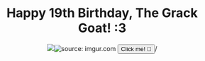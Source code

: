 <div class="container mx-auto px-4 bg-orange-200 min-h-screen">
  <header class="text-center py-10">
    <h1 class="text-4xl font-bold text-gray-800 mb-8">Happy 19th Birthday, The Grack Goat! :3</h1>
    <img src="<a href="https://imgur.com/Y5NITCL"><img src="https://i.imgur.com/Y5NITCL.jpg" title="source: imgur.com" /></a>
    <button class="bg-pink-500 hover:bg-pink-400 text-black font-semibold py-2 px-4 rounded-full focus:outline-none focus:shadow-outline" onclick="alert('Happy Birthday Grace!')">Click me! 🎂</button>/
  </header>
    <audio id="birthdaySong" src="https://www.youtube.com/watch?v=FGBhQbmPwH8">
   
  </audio>
</div>
